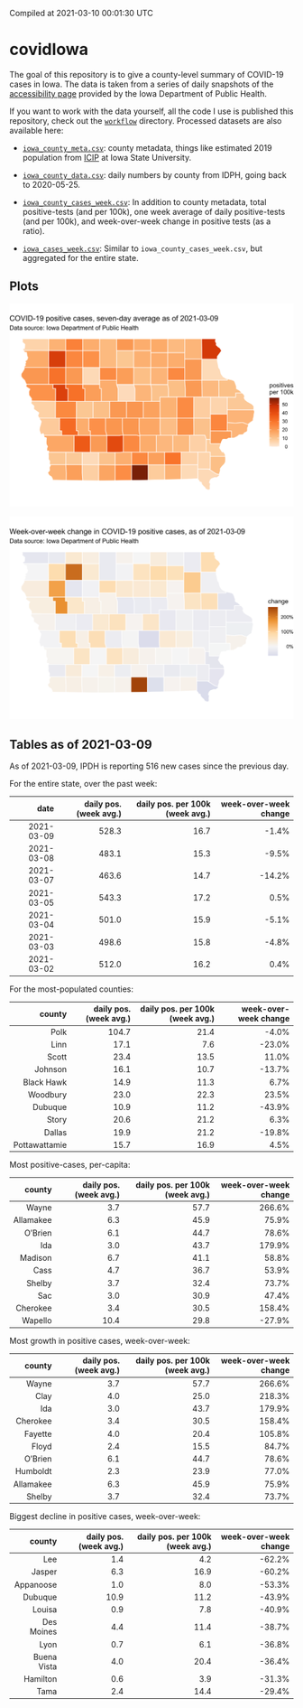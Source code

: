 Compiled at 2021-03-10 00:01:30 UTC

<!-- README.md is generated from README.Rmd. Please edit that file -->

# covidIowa

<!-- badges: start -->

<!-- badges: end -->

The goal of this repository is to give a county-level summary of
COVID-19 cases in Iowa. The data is taken from a series of daily
snapshots of the [accessibility
page](https://coronavirus.iowa.gov/pages/access) provided by the Iowa
Department of Public Health.

If you want to work with the data yourself, all the code I use is
published this repository, check out the [`workflow`](workflow)
directory. Processed datasets are also available here:

  - [`iowa_county_meta.csv`](https://raw.githubusercontent.com/ijlyttle/covidIowa/master/workflow/data/99-publish/iowa_county_meta.csv):
    county metadata, things like estimated 2019 population from
    [ICIP](https://www.icip.iastate.edu/tables/population/counties-estimates)
    at Iowa State University.

  - [`iowa_county_data.csv`](https://raw.githubusercontent.com/ijlyttle/covidIowa/master/workflow/data/99-publish/iowa_county_data.csv):
    daily numbers by county from IDPH, going back to 2020-05-25.

  - [`iowa_county_cases_week.csv`](https://raw.githubusercontent.com/ijlyttle/covidIowa/master/workflow/data/99-publish/iowa_county_data.csv):
    In addition to county metadata, total positive-tests (and per 100k),
    one week average of daily positive-tests (and per 100k), and
    week-over-week change in positive tests (as a ratio).

  - [`iowa_cases_week.csv`](https://raw.githubusercontent.com/ijlyttle/covidIowa/master/workflow/data/99-publish/iowa_cases_week.csv):
    Similar to `iowa_county_cases_week.csv`, but aggregated for the
    entire state.

## Plots

![](workflow/data/99-publish/iowa_cases.png)

![](workflow/data/99-publish/iowa_change.png)

## Tables as of 2021-03-09

As of 2021-03-09, IPDH is reporting 516 new cases since the previous
day.

For the entire state, over the past week:

|       date | daily pos. (week avg.) | daily pos. per 100k (week avg.) | week-over-week change |
| ---------: | ---------------------: | ------------------------------: | --------------------: |
| 2021-03-09 |                  528.3 |                            16.7 |                \-1.4% |
| 2021-03-08 |                  483.1 |                            15.3 |                \-9.5% |
| 2021-03-07 |                  463.6 |                            14.7 |               \-14.2% |
| 2021-03-05 |                  543.3 |                            17.2 |                  0.5% |
| 2021-03-04 |                  501.0 |                            15.9 |                \-5.1% |
| 2021-03-03 |                  498.6 |                            15.8 |                \-4.8% |
| 2021-03-02 |                  512.0 |                            16.2 |                  0.4% |

For the most-populated counties:

|        county | daily pos. (week avg.) | daily pos. per 100k (week avg.) | week-over-week change |
| ------------: | ---------------------: | ------------------------------: | --------------------: |
|          Polk |                  104.7 |                            21.4 |                \-4.0% |
|          Linn |                   17.1 |                             7.6 |               \-23.0% |
|         Scott |                   23.4 |                            13.5 |                 11.0% |
|       Johnson |                   16.1 |                            10.7 |               \-13.7% |
|    Black Hawk |                   14.9 |                            11.3 |                  6.7% |
|      Woodbury |                   23.0 |                            22.3 |                 23.5% |
|       Dubuque |                   10.9 |                            11.2 |               \-43.9% |
|         Story |                   20.6 |                            21.2 |                  6.3% |
|        Dallas |                   19.9 |                            21.2 |               \-19.8% |
| Pottawattamie |                   15.7 |                            16.9 |                  4.5% |

Most positive-cases, per-capita:

|    county | daily pos. (week avg.) | daily pos. per 100k (week avg.) | week-over-week change |
| --------: | ---------------------: | ------------------------------: | --------------------: |
|     Wayne |                    3.7 |                            57.7 |                266.6% |
| Allamakee |                    6.3 |                            45.9 |                 75.9% |
|   O’Brien |                    6.1 |                            44.7 |                 78.6% |
|       Ida |                    3.0 |                            43.7 |                179.9% |
|   Madison |                    6.7 |                            41.1 |                 58.8% |
|      Cass |                    4.7 |                            36.7 |                 53.9% |
|    Shelby |                    3.7 |                            32.4 |                 73.7% |
|       Sac |                    3.0 |                            30.9 |                 47.4% |
|  Cherokee |                    3.4 |                            30.5 |                158.4% |
|   Wapello |                   10.4 |                            29.8 |               \-27.9% |

Most growth in positive cases, week-over-week:

|    county | daily pos. (week avg.) | daily pos. per 100k (week avg.) | week-over-week change |
| --------: | ---------------------: | ------------------------------: | --------------------: |
|     Wayne |                    3.7 |                            57.7 |                266.6% |
|      Clay |                    4.0 |                            25.0 |                218.3% |
|       Ida |                    3.0 |                            43.7 |                179.9% |
|  Cherokee |                    3.4 |                            30.5 |                158.4% |
|   Fayette |                    4.0 |                            20.4 |                105.8% |
|     Floyd |                    2.4 |                            15.5 |                 84.7% |
|   O’Brien |                    6.1 |                            44.7 |                 78.6% |
|  Humboldt |                    2.3 |                            23.9 |                 77.0% |
| Allamakee |                    6.3 |                            45.9 |                 75.9% |
|    Shelby |                    3.7 |                            32.4 |                 73.7% |

Biggest decline in positive cases, week-over-week:

|      county | daily pos. (week avg.) | daily pos. per 100k (week avg.) | week-over-week change |
| ----------: | ---------------------: | ------------------------------: | --------------------: |
|         Lee |                    1.4 |                             4.2 |               \-62.2% |
|      Jasper |                    6.3 |                            16.9 |               \-60.2% |
|   Appanoose |                    1.0 |                             8.0 |               \-53.3% |
|     Dubuque |                   10.9 |                            11.2 |               \-43.9% |
|      Louisa |                    0.9 |                             7.8 |               \-40.9% |
|  Des Moines |                    4.4 |                            11.4 |               \-38.7% |
|        Lyon |                    0.7 |                             6.1 |               \-36.8% |
| Buena Vista |                    4.0 |                            20.4 |               \-36.4% |
|    Hamilton |                    0.6 |                             3.9 |               \-31.3% |
|        Tama |                    2.4 |                            14.4 |               \-29.4% |
